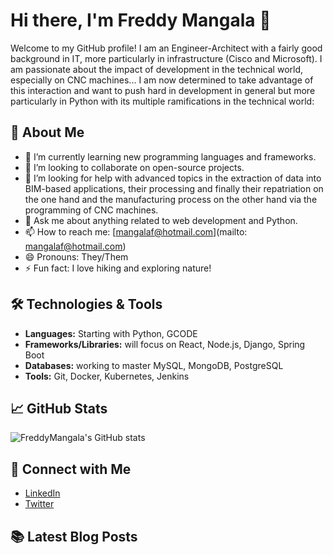 # Hi there, I'm Freddy Mangala 👋

Welcome to my GitHub profile! I am an Engineer-Architect with a fairly good background in IT, more particularly in infrastructure (Cisco and Microsoft). I am passionate about the impact of development in the technical world, especially on CNC machines... I am now determined to take advantage of this interaction and want to push hard in development in general but more particularly in Python with its multiple ramifications in the technical world:

## 🚀 About Me
- 🌱 I’m currently learning new programming languages and frameworks.
- 👯 I’m looking to collaborate on open-source projects.
- 🤔 I’m looking for help with advanced topics in the extraction of data into BIM-based applications, their processing and finally their repatriation on the one hand and the manufacturing process on the other hand via the programming of CNC machines.
- 💬 Ask me about anything related to web development and Python.
- 📫 How to reach me: [mangalaf@hotmail.com](mailto: mangalaf@hotmail.com)
- 😄 Pronouns: They/Them
- ⚡ Fun fact: I love hiking and exploring nature!

## 🛠️ Technologies & Tools
- **Languages:** Starting with Python, GCODE
- **Frameworks/Libraries:** will focus on React, Node.js, Django, Spring Boot
- **Databases:** working to master  MySQL, MongoDB, PostgreSQL
- **Tools:** Git, Docker, Kubernetes, Jenkins

## 📈 GitHub Stats
![FreddyMangala's GitHub stats](https://github-readme-stats.vercel.app/api?username=FreddyMangala&show_icons=true&theme=radical)

## 🔗 Connect with Me
- [LinkedIn](www.linkedin.com/in/freddy-mangala-6725b51a)
- [Twitter](https://twitter.com/freddymangala)


## 📚 Latest Blog Posts
<!-- BLOG-POST-LIST:START -->
<!-- BLOG-POST-LIST:END -->

